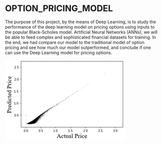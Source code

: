 # OPTION_PRICING_MODEL
The purpose of this project, by the means of Deep Learning, is to study the performance of the deep learning model on pricing options using inputs to the popular Black-Scholes model. Artificial Neural Networks (ANNs), we will be able to feed complex and sophisticated financial datasets for training. In the end, we had compare our model to the traditional model of option pricing and see how much our model outperformed, and conclude if one can use the Deep Learning model for pricing options.


![This is an image](https://github.com/Sanskar02/OPTION_PRICING_MODEL/blob/a1533ae8874c0032f047307e0d0b095e54e25f66/Prediction%20vs%20Actual%20Price.png)
